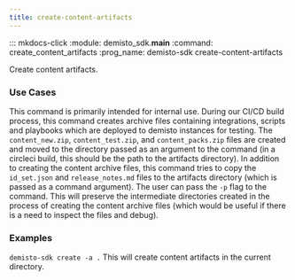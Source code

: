 ```yaml
---
title: create-content-artifacts
---
```


::: mkdocs-click
    :module: demisto_sdk.__main__
    :command: create_content_artifacts
    :prog_name: demisto-sdk create-content-artifacts

Create content artifacts.

### Use Cases

This command is primarily intended for internal use. During our CI/CD build process, this command creates archive files containing integrations, scripts and playbooks which are deployed to demisto instances for testing. The `content_new.zip`, `content_test.zip`, and `content_packs.zip` files are created and moved to the directory passed as an argument to the command (in a circleci build, this should be the path to the artifacts directory). In addition to creating the content archive files, this command tries to copy the `id_set.json` and `release_notes.md` files to the artifacts directory (which is passed as a command argument). The user can pass the `-p` flag to the command. This will preserve the intermediate directories created in the process of creating the content archive files (which would be useful if there is a need to inspect the files and debug).

### Examples

`demisto-sdk create -a .`
This will create content artifacts in the current directory.

